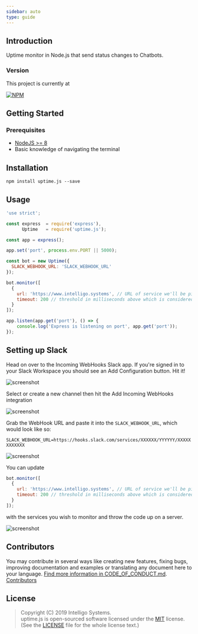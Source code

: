 ```yaml
---
sidebar: auto
type: guide
---
```


## Introduction

Uptime monitor in Node.js that send status changes to Chatbots. 


### Version

This project is currently at 

[![NPM](https://nodei.co/npm/uptime.js.png?downloads=true&downloadRank=true&stars=true)](https://nodei.co/npm/uptime.js/)

## Getting Started

### Prerequisites

- [NodeJS >= 8](https://nodejs.org/)
- Basic knowledge of navigating the terminal

## Installation

```
npm install uptime.js --save
```

## Usage

```js
'use strict';

const express  = require('express'),
      Uptime   = require('uptime.js');

const app = express();

app.set('port', process.env.PORT || 5000);

const bot = new Uptime({
  SLACK_WEBHOOK_URL: 'SLACK_WEBHOOK_URL'
});

bot.monitor([
  {
    url: 'https://www.intelligo.systems', // URL of service we'll be pining
    timeout: 200 // threshold in milliseconds above which is considered degraded performance
  }
]);

app.listen(app.get('port'), () => {
    console.log('Express is listening on port', app.get('port'));
});

```

## Setting up Slack

Head on over to the Incoming WebHooks Slack app. If you're signed in to your Slack Workspace you should see an Add Configuration button. Hit it!

![screenshot](https://raw.githubusercontent.com/intelligo-systems/uptime.js/master/.github/image1.png)

Select or create a new channel then hit the Add Incoming WebHooks integration

![screenshot](https://raw.githubusercontent.com/intelligo-systems/uptime.js/master/.github/image2.png)

Grab the WebHook URL and paste it into the `SLACK_WEBHOOK_URL`, which would look like so:

`SLACK_WEBHOOK_URL=https://hooks.slack.com/services/XXXXXX/YYYYYY/XXXXXXXXXXXX`

![screenshot](https://raw.githubusercontent.com/intelligo-systems/uptime.js/master/.github/image3.png)

You can update 

```js
bot.monitor([
  {
    url: 'https://www.intelligo.systems', // URL of service we'll be pining
    timeout: 200 // threshold in milliseconds above which is considered degraded performance
  }
]);
``` 
with the services you wish to monitor and throw the code up on a server.

![screenshot](https://raw.githubusercontent.com/intelligo-systems/uptime.js/master/.github/image4.png)

## Contributors

You may contribute in several ways like creating new features, fixing bugs, improving documentation and examples
or translating any document here to your language. [Find more information in CODE_OF_CONDUCT.md](https://raw.githubusercontent.com/intelligo-systems/uptime.js/master/.github/CODE_OF_CONDUCT.md).
<a href="https://github.com/intelligo-systems/uptime.js/graphs/contributors">Contributors</a>

## License

> Copyright (C) 2019 Intelligo Systems.  
> uptime.js is open-sourced software licensed under the [MIT](https://opensource.org/licenses/MIT) license.  
> (See the [LICENSE](https://github.com/intelligo-systems/uptime.js/blob/master/LICENSE) file for the whole license text.)

